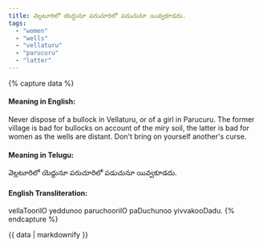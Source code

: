 ```yaml
---
title: వెల్లటూరిలో యెద్దునూ పరుచూరిలో పడుచునూ యివ్వకూడదు.
tags:
  - "women"
  - "wells"
  - "vellaturu"
  - "parucuru"
  - "latter"
---
```


{% capture data %}
#### Meaning in English:
Never dispose of a bullock in Vellaturu, or of a girl in Parucuru.
The former village is bad for bullocks on account of the miry soil, the latter is bad for women as the wells are distant.
Don't bring on yourself another's curse.

#### Meaning in Telugu:
వెల్లటూరిలో యెద్దునూ పరుచూరిలో పడుచునూ యివ్వకూడదు.

#### English Transliteration:
vellaToorilO yeddunoo paruchoorilO paDuchunoo yivvakooDadu.
{% endcapture %}

{{ data | markdownify }}

